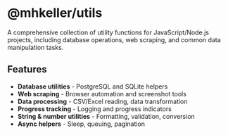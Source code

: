 # @mhkeller/utils

A comprehensive collection of utility functions for JavaScript/Node.js projects, including database operations, web scraping, and common data manipulation tasks.

## Features

- **Database utilities** - PostgreSQL and SQLite helpers
- **Web scraping** - Browser automation and screenshot tools  
- **Data processing** - CSV/Excel reading, data transformation
- **Progress tracking** - Logging and progress indicators
- **String & number utilities** - Formatting, validation, conversion
- **Async helpers** - Sleep, queuing, pagination

